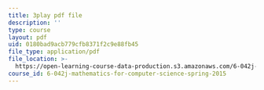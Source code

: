 ```yaml
---
title: 3play pdf file
description: ''
type: course
layout: pdf
uid: 0180bad9acb779cfb8371f2c9e88fb45
file_type: application/pdf
file_location: >-
  https://open-learning-course-data-production.s3.amazonaws.com/6-042j-mathematics-for-computer-science-spring-2015/0180bad9acb779cfb8371f2c9e88fb45_CdhuVhWTSMI.pdf
course_id: 6-042j-mathematics-for-computer-science-spring-2015
---
```

